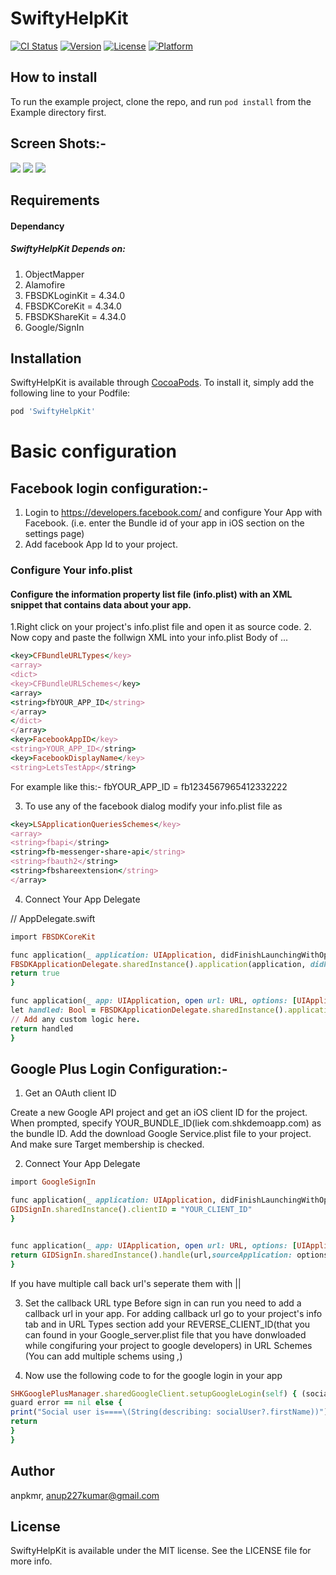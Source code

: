 # SwiftyHelpKit

[![CI Status](https://img.shields.io/travis/anpkmr/SwiftyHelpKit.svg?style=flat)](https://travis-ci.org/anpkmr/SwiftyHelpKit)
[![Version](https://img.shields.io/cocoapods/v/SwiftyHelpKit.svg?style=flat)](https://cocoapods.org/pods/SwiftyHelpKit)
[![License](https://img.shields.io/cocoapods/l/SwiftyHelpKit.svg?style=flat)](https://cocoapods.org/pods/SwiftyHelpKit)
[![Platform](https://img.shields.io/cocoapods/p/SwiftyHelpKit.svg?style=flat)](https://cocoapods.org/pods/SwiftyHelpKit)

## How to install 

To run the example project, clone the repo, and run `pod install` from the Example directory first.
## Screen Shots:-
![](Example/SwiftyHelpKit/Screens/screen1.png) ![](Example/SwiftyHelpKit/Screens/screen2.png) ![](Example/SwiftyHelpKit/Screens/screen3.png)  


## Requirements
#### Dependancy
##### SwiftyHelpKit Depends on:	
1. ObjectMapper
2. Alamofire
3. FBSDKLoginKit	= 4.34.0
4. FBSDKCoreKit	= 4.34.0
5. FBSDKShareKit	= 4.34.0
6. Google/SignIn


## Installation

SwiftyHelpKit is available through [CocoaPods](https://cocoapods.org). To install
it, simply add the following line to your Podfile:

```ruby
pod 'SwiftyHelpKit'
```

# Basic configuration

## Facebook login configuration:-
1) Login to https://developers.facebook.com/ and configure Your App with Facebook. (i.e. enter the Bundle id of your app in iOS section on the settings page)
2) Add facebook App Id to your project.

### Configure Your info.plist
#### Configure the information property list file (info.plist) with an XML snippet that contains data about your app.
1.Right click on your project's info.plist file and open it as source code.
2. Now copy and paste the follwign XML into your info.plist Body of <dict> ...</dict>
```ruby
<key>CFBundleURLTypes</key>
<array>
<dict>
<key>CFBundleURLSchemes</key>
<array>
<string>fbYOUR_APP_ID</string>
</array>
</dict>
</array>
<key>FacebookAppID</key>
<string>YOUR_APP_ID</string>
<key>FacebookDisplayName</key>
<string>LetsTestApp</string>
```
For example like this:- fbYOUR_APP_ID = fb1234567965412332222

3. To use any of the facebook dialog modify your info.plist file as
```ruby
<key>LSApplicationQueriesSchemes</key>
<array>
<string>fbapi</string>
<string>fb-messenger-share-api</string>
<string>fbauth2</string>
<string>fbshareextension</string>
</array>
```
4. Connect Your App Delegate

//  AppDelegate.swift
```ruby
import FBSDKCoreKit

func application(_ application: UIApplication, didFinishLaunchingWithOptions launchOptions: [UIApplicationLaunchOptionsKey: Any]?) -> Bool {
FBSDKApplicationDelegate.sharedInstance().application(application, didFinishLaunchingWithOptions: launchOptions)
return true
}

func application(_ app: UIApplication, open url: URL, options: [UIApplicationOpenURLOptionsKey : Any] = [:]) -> Bool {
let handled: Bool = FBSDKApplicationDelegate.sharedInstance().application(app, open: url, options: options)
// Add any custom logic here.
return handled
}
```

## Google Plus Login Configuration:-

1. Get an OAuth client ID

Create a new Google API project and get an iOS client ID for the project. When prompted, specify YOUR_BUNDLE_ID(liek com.shkdemoapp.com) as the bundle ID. Add the download Google Service.plist file to your project. And make sure Target membership is checked.

2. Connect Your App Delegate
```ruby
import GoogleSignIn

func application(_ application: UIApplication, didFinishLaunchingWithOptions launchOptions: [UIApplicationLaunchOptionsKey: Any]?) -> Bool {
GIDSignIn.sharedInstance().clientID = "YOUR_CLIENT_ID"
}


func application(_ app: UIApplication, open url: URL, options: [UIApplicationOpenURLOptionsKey : Any] = [:]) -> Bool {
return GIDSignIn.sharedInstance().handle(url,sourceApplication: options[UIApplicationOpenURLOptionsKey.sourceApplication] as? String,annotation: (options[UIApplicationOpenURLOptionsKey.annotation] != nil))
}
```
If  you have multiple call back url's seperate them with ||

3. Set the callback URL type
Before sign in can run you need to add a callback url in your app. For adding callback url go to your project's info tab and in URL Types section add your REVERSE_CLIENT_ID(that you can found in your Google_server.plist file that you have donwloaded while congifuring your project to google developers) in URL Schemes (You can add multiple schems using *,*)

4. Now use the following code to for the google login in your app
```ruby
SHKGooglePlusManager.sharedGoogleClient.setupGoogleLogin(self) { (socialUser, error) in
guard error == nil else {
print("Social user is====\(String(describing: socialUser?.firstName))")
return
}
}
```

## Author

anpkmr, anup227kumar@gmail.com

## License

SwiftyHelpKit is available under the MIT license. See the LICENSE file for more info.
